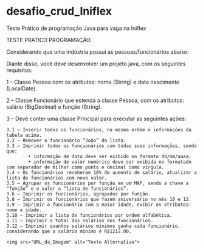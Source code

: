 # desafio_crud_Iniflex
Teste Prático de programação Java para vaga na Iniflex


TESTE PRÁTICO PROGRAMAÇÃO.

Considerando que uma indústria possui as pessoas/funcionários abaixo:

Diante disso, você deve desenvolver um projeto java, com os seguintes requisitos:

1 – Classe Pessoa com os atributos: nome (String) e data nascimento (LocalDate).

2 – Classe Funcionário que estenda a classe Pessoa, com os atributos: salário (BigDecimal) e função (String).

3 – Deve conter uma classe Principal para executar as seguintes ações:

    3.1 – Inserir todos os funcionários, na mesma ordem e informações da tabela acima.
    3.2 – Remover o funcionário “João” da lista.
    3.3 – Imprimir todos os funcionários com todas suas informações, sendo que:
            • informação de data deve ser exibido no formato dd/mm/aaaa;
            • informação de valor numérico deve ser exibida no formatado com separador de milhar como ponto e decimal como vírgula.
    3.4 – Os funcionários receberam 10% de aumento de salário, atualizar a lista de funcionários com novo valor.
    3.5 – Agrupar os funcionários por função em um MAP, sendo a chave a “função” e o valor a “lista de funcionários”.
    3.6 – Imprimir os funcionários, agrupados por função.
    3.8 – Imprimir os funcionários que fazem aniversário no mês 10 e 12.
    3.9 – Imprimir o funcionário com a maior idade, exibir os atributos: nome e idade.
    3.10 – Imprimir a lista de funcionários por ordem alfabética.
    3.11 – Imprimir o total dos salários dos funcionários.
    3.12 – Imprimir quantos salários mínimos ganha cada funcionário, considerando que o salário mínimo é R$1212.00.

    <img src="URL_da_Imagem" alt="Texto Alternativo"> 